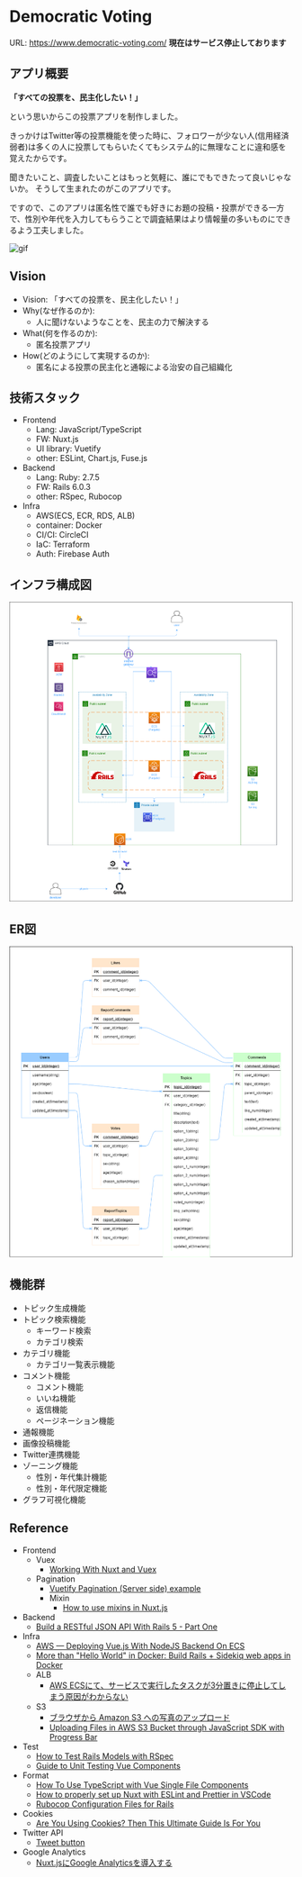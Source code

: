 # Democratic Voting

URL: https://www.democratic-voting.com/
**現在はサービス停止しております**

## アプリ概要

**「すべての投票を、民主化したい！」**

という思いからこの投票アプリを制作しました。

きっかけはTwitter等の投票機能を使った時に、フォロワーが少ない人(信用経済弱者)は多くの人に投票してもらいたくてもシステム的に無理なことに違和感を覚えたからです。

聞きたいこと、調査したいことはもっと気軽に、誰にでもできたって良いじゃないか。
そうして生まれたのがこのアプリです。

ですので、このアプリは匿名性で誰でも好きにお題の投稿・投票ができる一方で、性別や年代を入力してもらうことで調査結果はより情報量の多いものにできるよう工夫しました。

![gif](https://github.com/KamiHitoe/img/blob/master/democratic-voting/democratic-voting.gif)

## Vision

- Vision: 「すべての投票を、民主化したい！」
- Why(なぜ作るのか):
  - 人に聞けないようなことを、民主の力で解決する
- What(何を作るのか): 
  - 匿名投票アプリ
- How(どのようにして実現するのか): 
  - 匿名による投票の民主化と通報による治安の自己組織化

## 技術スタック

- Frontend
  - Lang: JavaScript/TypeScript
  - FW: Nuxt.js
  - UI library: Vuetify
  - other: ESLint, Chart.js, Fuse.js
- Backend
  - Lang: Ruby: 2.7.5
  - FW: Rails 6.0.3
  - other: RSpec, Rubocop
- Infra
  - AWS(ECS, ECR, RDS, ALB)
  - container: Docker
  - CI/CI: CircleCI
  - IaC: Terraform
  - Auth: Firebase Auth

## インフラ構成図

![AWS](https://github.com/KamiHitoe/democratic-voting/blob/master/design/infra/architecture.prod.png)

## ER図

![ERD](https://github.com/KamiHitoe/democratic-voting/blob/master/design/backend/ERD.png)

## 機能群

- トピック生成機能
- トピック検索機能
  - キーワード検索
  - カテゴリ検索
- カテゴリ機能
  - カテゴリ一覧表示機能
- コメント機能
  - コメント機能
  - いいね機能
  - 返信機能
  - ページネーション機能
- 通報機能
- 画像投稿機能
- Twitter連携機能
- ゾーニング機能
  - 性別・年代集計機能
  - 性別・年代限定機能
- グラフ可視化機能

## Reference

- Frontend
  - Vuex
    - [Working With Nuxt and Vuex](https://langvad.dev/blog/working-with-nuxt-and-vuex/)
  - Pagination
    - [Vuetify Pagination (Server side) example](https://www.bezkoder.com/vuetify-pagination-server-side/)
    - Mixin
      - [How to use mixins in Nuxt.js](https://medium.com/@seyijosh44/how-to-use-mixins-in-nuxt-js-826724fa251)
- Backend
  - [Build a RESTful JSON API With Rails 5 - Part One](https://www.digitalocean.com/community/tutorials/build-a-restful-json-api-with-rails-5-part-one)
- Infra
  - [AWS — Deploying Vue.js With NodeJS Backend On ECS](https://medium.com/bb-tutorials-and-thoughts/aws-deploying-vue-js-with-nodejs-backend-on-ecs-cd3c3740b0a)
  - [More than "Hello World" in Docker: Build Rails + Sidekiq web apps in Docker](https://dev.to/raphael_jambalos/more-than-hello-world-in-docker-run-rails-sidekiq-web-apps-in-docker-1b37)
  - ALB
    - [AWS ECSにて、サービスで実行したタスクが3分置きに停止してしまう原因がわからない](https://teratail.com/questions/262962)
  - S3
    - [ブラウザから Amazon S3 への写真のアップロード](https://docs.aws.amazon.com/ja_jp/sdk-for-javascript/v2/developer-guide/s3-example-photo-album.html)
    - [Uploading Files in AWS S3 Bucket through JavaScript SDK with Progress Bar](https://medium.com/@shresthshruti09/uploading-files-in-aws-s3-bucket-through-javascript-sdk-with-progress-bar-d2a4b3ee77b5)
- Test
  - [How to Test Rails Models with RSpec](https://semaphoreci.com/community/tutorials/how-to-test-rails-models-with-rspec)
  - [Guide to Unit Testing Vue Components](https://testdriven.io/blog/vue-unit-testing/)
- Format
  - [How To Use TypeScript with Vue Single File Components](https://www.digitalocean.com/community/tutorials/vuejs-using-typescript-with-vue)
  - [How to properly set up Nuxt with ESLint and Prettier in VSCode](https://medium.com/@gogl.alex/how-to-properly-set-up-eslint-with-prettier-for-vue-or-nuxt-in-vscode-e42532099a9c)
  - [Rubocop Configuration Files for Rails](https://prabinpoudel.com.np/articles/rubocop-configuration-files-for-rails/)
- Cookies
  - [Are You Using Cookies? Then This Ultimate Guide Is For You](https://html.com/resources/cookies-ultimate-guide/)
- Twitter API
  - [Tweet button](https://developer.twitter.com/en/docs/twitter-for-websites/tweet-button/guides/web-intent)
- Google Analytics
  - [Nuxt.jsにGoogle Analyticsを導入する](https://tech-broccoli.life/articles/engineer/add-gtag-for-nuxt/)


